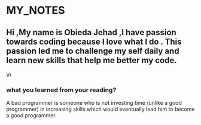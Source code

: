 # MY_NOTES

## Hi ,My name is Obieda Jehad ,I have passion towards coding because I love what I do . This passion led me to challenge my self daily and learn new skills that help me better my code.

\n
### what you learned from your reading?

A bad programmer is someone who is not investing time (unlike a good programmer) in increasing skills which would eventually lead him to become a good programmer.
